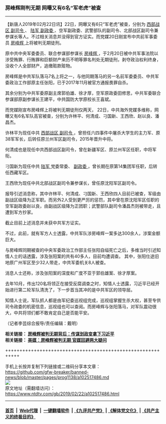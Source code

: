 ### 房峰辉刚判无期 网曝又有6名“军老虎”被查
------------------------

<div class="post_content">
 <p>
  【新唐人2019年02月22日讯】22日，网曝又有6只“军老虎”被查，分别为
  <a href="https://www.ntdtv.com/gb/西部战区.htm">
   西部战区
  </a>
  <a href="https://www.ntdtv.com/gb/副司令.htm">
   副司令
  </a>
  、
  <a href="https://www.ntdtv.com/gb/陆军.htm">
   陆军
  </a>
  <a href="https://www.ntdtv.com/gb/副政委.htm">
   副政委
  </a>
  、空军副政委、武警部队的副司令、北部战区副司令兼参谋长等人。不过相关消息并没得到官方证实。而党媒20日刚宣布中共前军事委员
  <a href="https://www.ntdtv.com/gb/房峰辉.htm">
   房峰辉
  </a>
  上将被判无期徒刑。
 </p>
 <p>
  原中共中央军委委员、联合参谋部参谋长
  <a href="https://www.ntdtv.com/gb/房峰辉.htm">
   房峰辉
  </a>
  ，于2月20日被中共军事法院以涉受贿罪、行贿罪和巨额财产来历不明等罪名判处无期徒刑，剥夺政治权利终身，没收个人全部财产，追缴赃款赃物。
 </p>
 <p>
  房峰辉是中共军队落马7名上将之一，与他同期落马的另一名前军委委员、中共军委政治工作部原主任张阳，已于2017年11月被官方通报畏罪自杀。
 </p>
 <p>
  其余分别为中共军委原副主席郭伯雄、徐才厚，空军原政委田修思，中共军委联合参谋部原副参谋长王建平，中共国防大学原校长王喜斌。
 </p>
 <p>
  而党媒刚宣布房峰辉上将被判无期徒刑仅两天， 22日，中共海外党媒多维称，网曝又有6名军队高官被查，分别为许林平、何清成、刁国新、王西欣、赵以良、潘昌杰。
 </p>
 <p>
  许林平为现任中共
  <a href="https://www.ntdtv.com/gb/西部战区.htm">
   西部战区
  </a>
  <a href="https://www.ntdtv.com/gb/副司令.htm">
   副司令
  </a>
  ，曾担任六四事件中屠杀大学生的主力军、原38军军长，后转任原兰州军区副司令，2015年晋升中将。
 </p>
 <p>
  何清成也是现任中共西部战区副司令，曾在新疆军区、原兰州军区任职，中将军衔。
 </p>
 <p>
  刁国新为现任中共
  <a href="https://www.ntdtv.com/gb/陆军.htm">
   陆军
  </a>
  党委常委、
  <a href="https://www.ntdtv.com/gb/副政委.htm">
   副政委
  </a>
  ，曾长期在原第14集团军任职，后转任西藏军区。
 </p>
 <p>
  王西欣为现任中共北部战区副司令兼参谋长，曾任原沈阳军区副司令。
 </p>
 <p>
  报导引述消息称，其中许林平、何清成、刁国新、王西欣四人目前已被查，军级由副战区级降为正军职。而另外2人受到更严厉的惩罚，其中曾在原沈阳军区任职的空军副政委赵以良，由副战区级降为正团职；武警部队副司令潘昌杰则被带走，且遭到军方抄家。
 </p>
 <p>
  截止目前上述消息并未获中共军方证实。
 </p>
 <p>
  不过，此前，就有军方人士透露，中共军队涉房峰辉一案多达300余人，涉案金额巨大。
 </p>
 <p>
  与房峰辉同期被查的中央军委政治工作部主任张阳自缢死亡之后，多维当时引述知情人士的话透露，涉及张阳案的共有40多人，目前均遭调查。 其中，张阳仕途旧地原广州军区至少32人带走，中共军委机关8人被查。
 </p>
 <p>
  消息人士还称，涉及张阳案的深度和广度不亚于郭伯雄案、徐才厚案。
 </p>
 <p>
  去年10月，传出120名将领正在接受反腐调查之时，知情人士透露，习近平已经开始进行第二轮军队清洗了，下一步首当其冲的是中共军区的领导层。
 </p>
 <p>
  知情人士说，军队抓人都是由军纪委巡视组完成，巡视组掌握生杀大权，甚至专供司令政委的机密信息，巡视组也可以查阅。而房峰辉与张阳落马，对军队震动很大，中共将领们都不敢肯定自己是否能平安。
 </p>
 <p>
  （记者李芸综合报导/责任编辑：戴明）
 </p>
 <p>
  <strong>
   相关链接：
   <a href="https://cn.ntdtv.com/b5/2019/02/21/a102516308.html" rel="noopener" target="_blank">
    房峰辉被判无期背后：传谋划政变拿下习近平
   </a>
   <br>
    相关链接：
    <a href="https://cn.ntdtv.com/gb/2019/02/22/a102517157.html" rel="noopener" target="_blank">
     美媒：房峰辉被判无期 官媒回避两大疑问
    </a>
   </br>
  </strong>
 </p>
 <div class="single_ad">
 </div>
</div>

+++++++++++++++++++++++++++++++++++++++++++++++++++++++++++<br/><br/>
手机上长按并复制下列链接或二维码分享本文章：<br/>
https://github.com/gfw-breaker/banned-news/blob/master/pages/prog1138/a102517486.md <br/>
<a href='https://github.com/gfw-breaker/banned-news/blob/master/pages/prog1138/a102517486.md'><img src='https://github.com/gfw-breaker/banned-news/blob/master/pages/prog1138/a102517486.md.png'/></a> <br/>
原文地址（需翻墙访问）：https://www.ntdtv.com/gb/2019/02/22/a102517486.html


------------------------
#### [首页](https://github.com/gfw-breaker/banned-news/blob/master/README.md) &nbsp;|&nbsp; [Web代理](https://github.com/labour-camp/helloworld) &nbsp;|&nbsp; [一键翻墙软件](https://github.com/gfw-breaker/nogfw/blob/master/README.md) &nbsp;| [《九评共产党》](https://github.com/gfw-breaker/9ping.md/blob/master/README.md#九评之一评共产党是什么) | [《解体党文化》](https://github.com/gfw-breaker/jtdwh.md/blob/master/README.md) | [《共产主义的终极目的》](https://github.com/gfw-breaker/gczydzjmd.md/blob/master/README.md)

